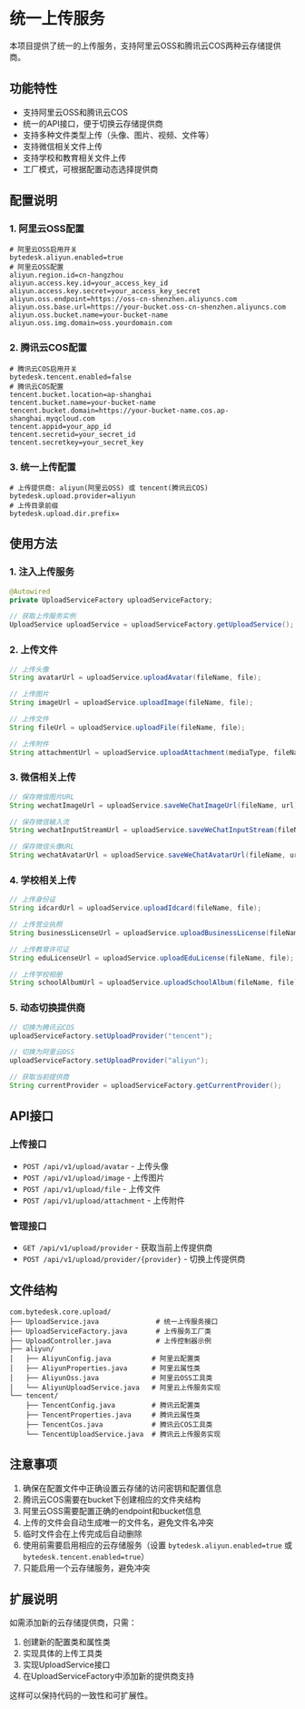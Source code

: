 # 统一上传服务

本项目提供了统一的上传服务，支持阿里云OSS和腾讯云COS两种云存储提供商。

## 功能特性

- 支持阿里云OSS和腾讯云COS
- 统一的API接口，便于切换云存储提供商
- 支持多种文件类型上传（头像、图片、视频、文件等）
- 支持微信相关文件上传
- 支持学校和教育相关文件上传
- 工厂模式，可根据配置动态选择提供商

## 配置说明

### 1. 阿里云OSS配置

```properties
# 阿里云OSS启用开关
bytedesk.aliyun.enabled=true
# 阿里云OSS配置
aliyun.region.id=cn-hangzhou
aliyun.access.key.id=your_access_key_id
aliyun.access.key.secret=your_access_key_secret
aliyun.oss.endpoint=https://oss-cn-shenzhen.aliyuncs.com
aliyun.oss.base.url=https://your-bucket.oss-cn-shenzhen.aliyuncs.com
aliyun.oss.bucket.name=your-bucket-name
aliyun.oss.img.domain=oss.yourdomain.com
```

### 2. 腾讯云COS配置

```properties
# 腾讯云COS启用开关
bytedesk.tencent.enabled=false
# 腾讯云COS配置
tencent.bucket.location=ap-shanghai
tencent.bucket.name=your-bucket-name
tencent.bucket.domain=https://your-bucket-name.cos.ap-shanghai.myqcloud.com
tencent.appid=your_app_id
tencent.secretid=your_secret_id
tencent.secretkey=your_secret_key
```

### 3. 统一上传配置

```properties
# 上传提供商: aliyun(阿里云OSS) 或 tencent(腾讯云COS)
bytedesk.upload.provider=aliyun
# 上传目录前缀
bytedesk.upload.dir.prefix=
```

## 使用方法

### 1. 注入上传服务

```java
@Autowired
private UploadServiceFactory uploadServiceFactory;

// 获取上传服务实例
UploadService uploadService = uploadServiceFactory.getUploadService();
```

### 2. 上传文件

```java
// 上传头像
String avatarUrl = uploadService.uploadAvatar(fileName, file);

// 上传图片
String imageUrl = uploadService.uploadImage(fileName, file);

// 上传文件
String fileUrl = uploadService.uploadFile(fileName, file);

// 上传附件
String attachmentUrl = uploadService.uploadAttachment(mediaType, fileName, width, height, username, file);
```

### 3. 微信相关上传

```java
// 保存微信图片URL
String wechatImageUrl = uploadService.saveWeChatImageUrl(fileName, url);

// 保存微信输入流
String wechatInputStreamUrl = uploadService.saveWeChatInputStream(fileName, inputStream);

// 保存微信头像URL
String wechatAvatarUrl = uploadService.saveWeChatAvatarUrl(fileName, url);
```

### 4. 学校相关上传

```java
// 上传身份证
String idcardUrl = uploadService.uploadIdcard(fileName, file);

// 上传营业执照
String businessLicenseUrl = uploadService.uploadBusinessLicense(fileName, file);

// 上传教育许可证
String eduLicenseUrl = uploadService.uploadEduLicense(fileName, file);

// 上传学校相册
String schoolAlbumUrl = uploadService.uploadSchoolAlbum(fileName, file);
```

### 5. 动态切换提供商

```java
// 切换为腾讯云COS
uploadServiceFactory.setUploadProvider("tencent");

// 切换为阿里云OSS
uploadServiceFactory.setUploadProvider("aliyun");

// 获取当前提供商
String currentProvider = uploadServiceFactory.getCurrentProvider();
```

## API接口

### 上传接口

- `POST /api/v1/upload/avatar` - 上传头像
- `POST /api/v1/upload/image` - 上传图片
- `POST /api/v1/upload/file` - 上传文件
- `POST /api/v1/upload/attachment` - 上传附件

### 管理接口

- `GET /api/v1/upload/provider` - 获取当前上传提供商
- `POST /api/v1/upload/provider/{provider}` - 切换上传提供商

## 文件结构

```
com.bytedesk.core.upload/
├── UploadService.java              # 统一上传服务接口
├── UploadServiceFactory.java       # 上传服务工厂类
├── UploadController.java           # 上传控制器示例
├── aliyun/
│   ├── AliyunConfig.java          # 阿里云配置类
│   ├── AliyunProperties.java      # 阿里云属性类
│   ├── AliyunOss.java             # 阿里云OSS工具类
│   └── AliyunUploadService.java   # 阿里云上传服务实现
└── tencent/
    ├── TencentConfig.java         # 腾讯云配置类
    ├── TencentProperties.java     # 腾讯云属性类
    ├── TencentCos.java            # 腾讯云COS工具类
    └── TencentUploadService.java  # 腾讯云上传服务实现
```

## 注意事项

1. 确保在配置文件中正确设置云存储的访问密钥和配置信息
2. 腾讯云COS需要在bucket下创建相应的文件夹结构
3. 阿里云OSS需要配置正确的endpoint和bucket信息
4. 上传的文件会自动生成唯一的文件名，避免文件名冲突
5. 临时文件会在上传完成后自动删除
6. 使用前需要启用相应的云存储服务（设置 `bytedesk.aliyun.enabled=true` 或 `bytedesk.tencent.enabled=true`）
7. 只能启用一个云存储服务，避免冲突

## 扩展说明

如需添加新的云存储提供商，只需：

1. 创建新的配置类和属性类
2. 实现具体的上传工具类
3. 实现UploadService接口
4. 在UploadServiceFactory中添加新的提供商支持

这样可以保持代码的一致性和可扩展性。 